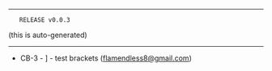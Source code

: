 --------------------------------

       RELEASE v0.0.3

   (this is auto-generated)

--------------------------------

* CB-3 - ] - test brackets (flamendless8@gmail.com)
